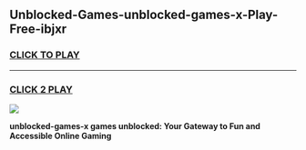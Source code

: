 
## Unblocked-Games-unblocked-games-x-Play-Free-ibjxr
<h3>
<a href="https://premium76.site?title=unblocked-games-x&ref=17A">CLICK TO PLAY</a></h3>
<hr>

<h3>
<a href="https://premium76.site?title=unblocked-games-x&ref=17A">CLICK 2 PLAY</a>
  
</h3>

<a href="https://premium76.site?title=unblocked-games-x&ref=17A"><img src="https://clearcache.store/games.png"></a>


**unblocked-games-x games unblocked: Your Gateway to Fun and Accessible Online Gaming**
